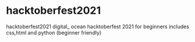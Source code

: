 # hacktoberfest2021
hacktoberfest2021 digital_ ocean
hacktoberfest 2021 for beginners
includes css,html and python (beginner friendly)
